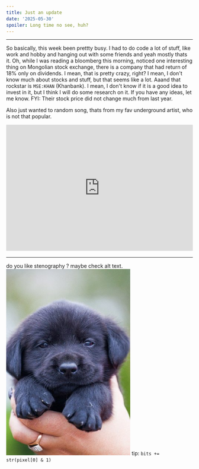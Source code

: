```yaml
---
title: Just an update
date: '2025-05-30'
spoiler: Long time no see, huh?
---
```

---

So basically, this week been prettty busy. I had to do code a lot of stuff, like work and hobby and hanging out with some friends and yeah mostly thats it.
Oh, while I was reading a bloomberg this morning, noticed one interesting thing on Mongolian stock exchange, there is a company that had return of 18% only on dividends. I mean, that is pretty crazy, right? I mean, I don't know much about stocks and stuff, but that seems like a lot. Aaand that rockstar is `MSE:KHAN` (Khanbank). I mean, I don't know if it is a good idea to invest in it, but I think I will do some research on it. If you have any ideas, let me know. FYI: Their stock price did not change much from last year.

Also just wanted to random song, thats from my fav underground artist, who is not that popular.

<iframe width="100%" height="340" src="https://www.youtube.com/embed/RgQizO8-mLc?si=sWBc9f_-fakoyOG0" title="YouTube video player" frameborder="0" allow="accelerometer; autoplay; clipboard-write; encrypted-media; gyroscope; picture-in-picture; web-share" referrerpolicy="strict-origin-when-cross-origin" allowfullscreen></iframe>

---------------------------------
do you like stenography ? maybe check alt text.
![Hmmmmmmm, you look so good in red!](./red.png)
tip: ```bits += str(pixel[0] & 1)```
